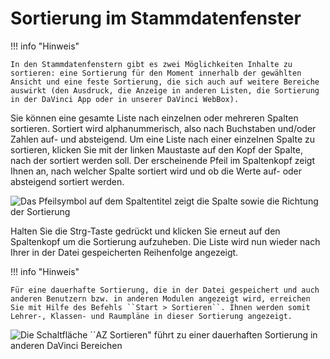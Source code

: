 # Sortierung im Stammdatenfenster

!!! info "Hinweis"

    In den Stammdatenfenstern gibt es zwei Möglichkeiten Inhalte zu sortieren: eine Sortierung für den Moment innerhalb der gewählten Ansicht und eine feste Sortierung, die sich auch auf weitere Bereiche auswirkt (den Ausdruck, die Anzeige in anderen Listen, die Sortierung in der DaVinci App oder in unserer DaVinci WebBox). 

Sie können eine gesamte Liste nach einzelnen oder mehreren Spalten sortieren. Sortiert wird alphanummerisch, also nach Buchstaben und/oder Zahlen auf- und absteigend. Um eine Liste nach einer einzelnen Spalte zu sortieren, klicken Sie mit der linken Maustaste auf den Kopf der Spalte, nach der sortiert werden soll. 
Der erscheinende Pfeil im Spaltenkopf zeigt Ihnen an, nach welcher Spalte sortiert wird und ob die Werte auf- oder absteigend sortiert werden.

![Das Pfeilsymbol auf dem Spaltentitel zeigt die Spalte sowie die Richtung der Sortierung](/assets/images/stundenplan/sp_sortieren01.png)

Halten Sie die Strg-Taste gedrückt und klicken Sie erneut auf den Spaltenkopf um die Sortierung aufzuheben. Die Liste wird nun wieder nach Ihrer in der Datei gespeicherten
Reihenfolge angezeigt. 

!!! info "Hinweis"

    Für eine dauerhafte Sortierung, die in der Datei gespeichert und auch anderen Benutzern bzw. in anderen Modulen angezeigt wird, erreichen Sie mit Hilfe des Befehls ``Start > Sortieren``. Ihnen werden somit Lehrer-, Klassen- und Raumpläne in dieser Sortierung angezeigt.

![Die Schaltfläche ``AZ Sortieren" führt zu einer dauerhaften Sortierung in anderen DaVinci Bereichen](/assets/images/stundenplan/sp_sortieren02.png)

